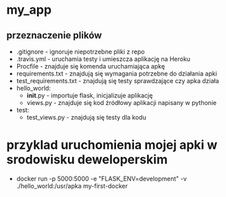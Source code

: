 # my_app
## przeznaczenie plików
* .gitignore - ignoruje niepotrzebne pliki z repo
* .travis.yml - uruchamia testy i umieszcza aplikację na Heroku
* Procfile - znajduje się komenda uruchamiająca apkę
* requirements.txt - znajdują się wymagania potrzebne do działania apki
* test_requirements.txt - znajdują się testy sprawdzające czy apka działa
* hello_world:
  * __init__.py - importuje flask, inicjalizuje aplikację
  * views.py - znajduje się kod źródłowy aplikacji napisany w pythonie
* test:
  * test_views.py - znajdują się testy dla kodu

# przyklad uruchomienia mojej apki w srodowisku deweloperskim
* docker run -p 5000:5000 -e "FLASK_ENV=development" -v ./hello_world:/usr/apka my-first-docker
